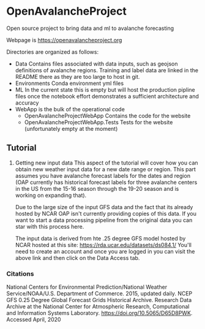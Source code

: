 # OpenAvalancheProject
Open source project to bring data and ml to avalanche forecasting

Webpage is https://openavalancheproject.org

Directories are organized as follows:
- Data
    Contains files associated with data inputs, such as geojson definitions of avalanche regions.  Training and label data are linked in the README there as they are too large to host in git.
- Environments
    Conda environment yml files
- ML
    In the current state this is empty but will host the production pipline files once the notebook effort demonstrates a sufficient architecture and accuracy
- WebApp is the bulk of the operational code
    - OpenAvalancheProjectWebApp Contains the code for the website
    - OpenAvalancheProjectWebApp.Tests Tests for the website (unfortunately empty at the moment)

## Tutorial 
1. Getting new input data
    This aspect of the tutorial will cover how you can obtain new weather input data for a new date range or region.  This part assumes you have avalanche forecast labels for the dates and region (OAP currently has historical forecast labels for three avalanche centers in the US from the 15-16 season through the 19-20 season and is working on expanding that).

    Due to the large size of the input GFS data and the fact that its already hosted by NCAR OAP isn't currently providing copies of this data.  If you want to start a data processing pipeline from the original data you can star with this process here.

    The input data is derived from hte .25 degree GFS model hosted by NCAR hosted at this site: https://rda.ucar.edu/datasets/ds084.1/
    You'll need to create an account and once you are logged in you can visit the above link and then click on the Data Access tab.
    

### Citations
National Centers for Environmental Prediction/National Weather Service/NOAA/U.S. Department of Commerce. 2015, updated daily. NCEP GFS 0.25 Degree Global Forecast Grids Historical Archive. Research Data Archive at the National Center for Atmospheric Research, Computational and Information Systems Laboratory. https://doi.org/10.5065/D65D8PWK. Accessed April, 2020